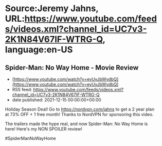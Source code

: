 # Source:Jeremy Jahns, URL:https://www.youtube.com/feeds/videos.xml?channel_id=UC7v3-2K1N84V67IF-WTRG-Q, language:en-US

## Spider-Man: No Way Home - Movie Review
 - [https://www.youtube.com/watch?v=eyUvJbWvdbQ](https://www.youtube.com/watch?v=eyUvJbWvdbQ)
 - RSS feed: https://www.youtube.com/feeds/videos.xml?channel_id=UC7v3-2K1N84V67IF-WTRG-Q
 - date published: 2021-12-15 00:00:00+00:00

Holiday Season Deal! Go to https://nordvpn.com/jahns to get a 2 year plan at 73% OFF + 1 free month! Thanks to NordVPN for sponsoring this video.

The trailers made the hype real, and now Spider-Man: No Way Home is here! Here's my NON SPOILER review!

#SpiderManNoWayHome


